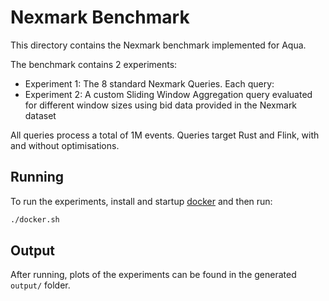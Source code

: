 # Nexmark Benchmark

This directory contains the Nexmark benchmark implemented for Aqua.

The benchmark contains 2 experiments:
* Experiment 1: The 8 standard Nexmark Queries. Each query:
* Experiment 2: A custom Sliding Window Aggregation query evaluated for different window sizes using bid data provided in the Nexmark dataset

All queries process a total of 1M events. Queries target Rust and Flink, with and without optimisations.

## Running

To run the experiments, install and startup [docker](https://docs.docker.com/) and then run:

```bash
./docker.sh
```

## Output

After running, plots of the experiments can be found in the generated `output/` folder.
